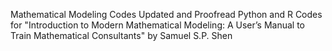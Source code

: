 Mathematical Modeling Codes
Updated and Proofread Python and R Codes for "Introduction to Modern Mathematical Modeling: A User’s Manual to Train Mathematical Consultants" by Samuel S.P. Shen
